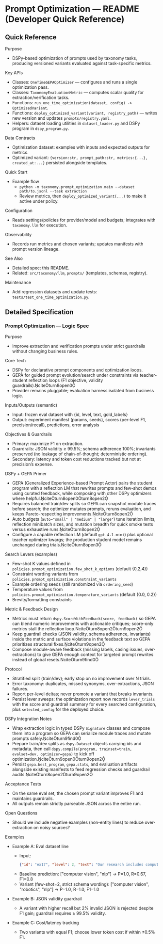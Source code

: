 # Prompt Optimization — README (Developer Quick Reference)

## Quick Reference

Purpose
- DSPy-based optimization of prompts used by taxonomy tasks, producing versioned variants evaluated against task-specific metrics.

Key APIs
- Classes: `OneTimeGEPAOptimizer` — configures and runs a single optimization pass.
- Classes: `TaxonomyEvaluationMetric` — computes scalar quality for extraction/verification tasks.
- Functions: `run_one_time_optimization(dataset, config) -> OptimizedVariant`.
- Functions: `deploy_optimized_variant(variant, registry_path)` — writes new version and updates `prompts/registry.yaml`.
- Helpers: dataset loading utilities in `dataset_loader.py` and DSPy program in `dspy_program.py`.

Data Contracts
- Optimization dataset: examples with inputs and expected outputs for metrics.
- Optimized variant: `{version:str, prompt_path:str, metrics:{...}, created_at:...}` persisted alongside templates.

Quick Start
- Example flow
  - `python -m taxonomy.prompt_optimization.main --dataset path/to.jsonl --task extraction`
  - Review metrics, then `deploy_optimized_variant(...)` to make it active under policy.

Configuration
- Reads settings/policies for provider/model and budgets; integrates with `taxonomy.llm` for execution.

Observability
- Records run metrics and chosen variants; updates manifests with prompt version lineage.

See Also
- Detailed spec: this README.
- Related: `src/taxonomy/llm`, `prompts/` (templates, schemas, registry).

Maintenance
- Add regression datasets and update tests: `tests/test_one_time_optimization.py`.

## Detailed Specification

### Prompt Optimization — Logic Spec

Purpose
- Improve extraction and verification prompts under strict guardrails without changing business rules.

Core Tech
- DSPy for declarative prompt components and optimization loops.
- GEPA for guided prompt evolution/search under constraints via teacher-student reflection loops (F1 objective, validity guardrails).citeturn8open0
- Provider remains pluggable; evaluation harness isolated from business logic.

Inputs/Outputs (semantic)
- Input: frozen eval dataset with {id, level, text, gold_labels}
- Output: experiment manifest (params, seeds), scores (per-level F1, precision/recall), predictions, error analysis

Objectives & Guardrails
- Primary: maximize F1 on extraction.
- Guardrails: JSON validity ≥ 99.5%; schema adherence 100%; invariants preserved (no leakage of chain-of-thought; deterministic ordering).
- Secondary: latency and token cost reductions tracked but not at precision’s expense.

DSPy + GEPA Primer
- GEPA (Generalized Experience-based Prompt Actor) pairs the student program with a reflection LM that rewrites prompts and few-shot demos using curated feedback, while composing with other DSPy optimizers where helpful.citeturn8open0turn8open2
- Requires balanced train/dev splits so GEPA can snapshot module traces before search; the optimizer mutates prompts, reruns evaluation, and keeps Pareto-respecting improvements.citeturn8open2
- Auto budgets (`auto="small" | "medium" | "large"`) tune iteration limits, reflection minibatch sizes, and mutation breadth for quick smoke tests versus exhaustive runs.citeturn8open2
- Configure a capable reflection LM (default `gpt-4.1-mini`) plus optional teacher optimizer kwargs; the production student model remains unchanged during trials.citeturn8open3

Search Levers (examples)
- Few-shot K values defined in `policies.prompt_optimization.few_shot_k_options` (default {0,2,4})
- Constraint wording variants from `policies.prompt_optimization.constraint_variants`
- Example ordering seeds (still randomized via `ordering_seed`)
- Temperature values from `policies.prompt_optimization.temperature_variants` (default {0.0, 0.2})
- Brevity/formatting constraints

Metric & Feedback Design
- Metrics must return `dspy.ScoreWithFeedback(score, feedback)` so GEPA can blend numeric improvements with actionable critiques; score-only metrics stall the reflection loop.citeturn8open2turn9open2
- Keep guardrail checks (JSON validity, schema adherence, invariants) inside the metric and surface violations in the feedback text so GEPA prioritizes structural fixes.citeturn9open2
- Compose module-aware feedback (missing labels, casing issues, over-extractions) to give GEPA enough context for targeted prompt rewrites instead of global resets.citeturn9find0

Protocol
- Stratified split (train/dev); early stop on no improvement over N trials.
- Error taxonomy: duplicates, missed synonyms, over-extractions, JSON failures.
- Report per-level deltas; never promote a variant that breaks invariants.
- Persist lever sweeps: the optimization report now records `lever_trials` with the score and guardrail summary for every searched configuration, plus `selected_config` for the deployed choice.

DSPy Integration Notes
- Wrap extraction logic in typed DSPy `Signature` classes and compose them into a program so GEPA can serialize module traces and mutate prompts safely.citeturn9find0
- Prepare train/dev splits as `dspy.Dataset` objects carrying ids and metadata, then call `dspy.compile(program, trainset=train, evalset=dev, optimizer=gepa)` to kick off optimization.citeturn9open0turn9open2
- Persist `gepa.best_program`, `gepa.stats`, and evaluation artifacts alongside existing manifests to feed regression checks and guardrail audits.citeturn8open2turn9open2

Acceptance Tests
- On the same eval set, the chosen prompt variant improves F1 and maintains guardrails.
- All outputs remain strictly parseable JSON across the entire run.

Open Questions
- Should we include negative examples (non-entity lines) to reduce over-extraction on noisy sources?

Examples
- Example A: Eval dataset line
  - Input:
    ```json
    {"id": "ex17", "level": 2, "text": "Our research includes computer vision, robotics, and NLP.", "gold_labels": ["computer vision", "robotics", "nlp"]}
    ```
  - Baseline prediction: ["computer vision", "nlp"] → P=1.0, R=0.67, F1=0.8
  - Variant (few-shot=2, strict schema wording): ["computer vision", "robotics", "nlp"] → P=1.0, R=1.0, F1=1.0

- Example B: JSON validity guardrail
  - A variant with higher recall but 2% invalid JSON is rejected despite F1 gain; guardrail requires ≥ 99.5% validity.

- Example C: Cost/latency tracking
  - Two variants with equal F1; choose lower token cost if within ±0.5% F1.

